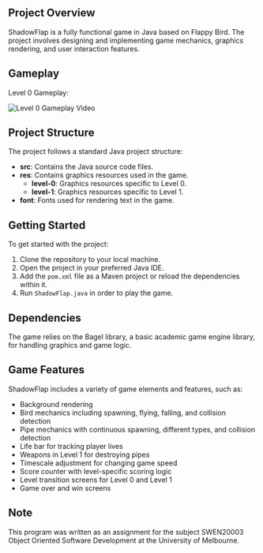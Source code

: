 ## Project Overview

ShadowFlap is a fully functional game in Java based on Flappy Bird. The project involves designing and implementing game mechanics, graphics rendering, and user interaction features.

## Gameplay

Level 0 Gameplay:

![Level 0 Gameplay Video](https://github.com/AbrarS242/ShadowFlap/blob/main/assets/level_0_gamplay.gif)

## Project Structure

The project follows a standard Java project structure:

- **src**: Contains the Java source code files.
- **res**: Contains graphics resources used in the game.
  - **level-0**: Graphics resources specific to Level 0.
  - **level-1**: Graphics resources specific to Level 1.
- **font**: Fonts used for rendering text in the game.

## Getting Started

To get started with the project:

1. Clone the repository to your local machine.
2. Open the project in your preferred Java IDE.
3. Add the `pom.xml` file as a Maven project or reload the dependencies within it.
4. Run `ShadowFlap.java` in order to play the game.

## Dependencies

The game relies on the Bagel library, a basic academic game engine library, for handling graphics and game logic.

## Game Features

ShadowFlap includes a variety of game elements and features, such as:

- Background rendering
- Bird mechanics including spawning, flying, falling, and collision detection
- Pipe mechanics with continuous spawning, different types, and collision detection
- Life bar for tracking player lives
- Weapons in Level 1 for destroying pipes
- Timescale adjustment for changing game speed
- Score counter with level-specific scoring logic
- Level transition screens for Level 0 and Level 1
- Game over and win screens

## Note ##
This program was written as an assignment for the subject SWEN20003 Object Oriented Software Development at the University of Melbourne. 
